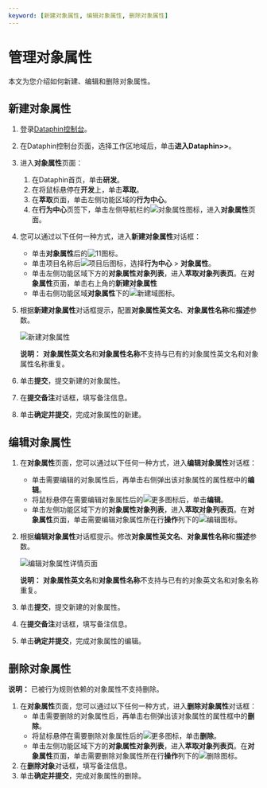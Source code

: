 ```yaml
---
keyword: [新建对象属性, 编辑对象属性, 删除对象属性]
---
```


# 管理对象属性

本文为您介绍如何新建、编辑和删除对象属性。

## 新建对象属性

1.  登录[Dataphin控制台](https://dataphin.console.aliyun.com/workingArea)。
2.  在Dataphin控制台页面，选择工作区地域后，单击**进入Dataphin\>\>**。
3.  进入**对象属性**页面：
    1.  在Dataphin首页，单击**研发**。
    2.  在将鼠标悬停在**开发**上，单击**萃取**。
    3.  在**萃取**页面，单击左侧功能区域的**行为中心**。
    4.  在**行为中心**页签下，单击左侧导航栏的![对象属性](https://static-aliyun-doc.oss-accelerate.aliyuncs.com/assets/img/zh-CN/0501987951/p61316.png)图标，进入**对象属性**页面。
4.  您可以通过以下任何一种方式，进入**新建对象属性**对话框：
    -   单击**对象属性**后的![11](https://static-aliyun-doc.oss-accelerate.aliyuncs.com/assets/img/zh-CN/0701987951/p61265.png)图标。
    -   单击项目名称后![项目后](https://static-aliyun-doc.oss-accelerate.aliyuncs.com/assets/img/zh-CN/0701987951/p63182.png)图标，选择**行为中心** \> **对象属性**。
    -   单击左侧功能区域下方的**对象属性对象列表**，进入**萃取对象列表页**。在**对象属性**页面，单击右上角的**新建对象属性**
    -   单击右侧功能区域**对象属性**下的![新建域](https://static-aliyun-doc.oss-accelerate.aliyuncs.com/assets/img/zh-CN/0701987951/p63199.png)图标。
5.  根据**新建对象属性**对话框提示，配置**对象属性英文名**、**对象属性名称**和**描述**参数。

    ![新建对象属性](https://static-aliyun-doc.oss-accelerate.aliyuncs.com/assets/img/zh-CN/0501987951/p61337.png)

    **说明：** **对象属性英文名**和**对象属性名称**不支持与已有的对象属性英文名和对象属性名称重复。

6.  单击**提交**，提交新建的对象属性。
7.  在**提交备注**对话框，填写备注信息。
8.  单击**确定并提交**，完成对象属性的新建。

## 编辑对象属性

1.  在**对象属性**页面，您可以通过以下任何一种方式，进入**编辑对象属性**对话框：
    -   单击需要编辑的对象属性后，再单击右侧弹出该对象属性的属性框中的**编辑**。
    -   将鼠标悬停在需要编辑对象属性后的![更多](https://static-aliyun-doc.oss-accelerate.aliyuncs.com/assets/img/zh-CN/3887549951/p63154.png)图标后，单击**编辑**。
    -   单击左侧功能区域下方的**对象属性对象列表**，进入**萃取对象列表页**。在**对象属性**页面，单击需要编辑对象属性所在行**操作**列下的![编辑](https://static-aliyun-doc.oss-accelerate.aliyuncs.com/assets/img/zh-CN/1701987951/p63155.png)图标。
2.  根据**编辑对象属性**对话框提示。修改**对象属性英文名**、**对象属性名称**和**描述**参数。

    ![编辑对象属性详情页面](https://static-aliyun-doc.oss-accelerate.aliyuncs.com/assets/img/zh-CN/0501987951/p61505.png)

    **说明：** **对象属性英文名**和**对象属性名称**不支持与已有的对象英文名和对象名称重复。

3.  单击**提交**，提交新建的对象属性。
4.  在**提交备注**对话框，填写备注信息。
5.  单击**确定并提交**，完成对象属性的编辑。

## 删除对象属性

**说明：** 已被行为规则依赖的对象属性不支持删除。

1.  在**对象属性**页面，您可以通过以下任何一种方式，进入**删除对象属性**对话框：
    -   单击需要删除的对象属性后，再单击右侧弹出该对象属性的属性框中的**删除**。
    -   将鼠标悬停在需要删除对象属性后的![更多](https://static-aliyun-doc.oss-accelerate.aliyuncs.com/assets/img/zh-CN/3887549951/p63154.png)图标，单击**删除**。
    -   单击左侧功能区域下方的**对象属性对象列表**，进入**萃取对象列表页**。在**对象属性**页面，单击需要删除对象属性所在行**操作**列下的![删除](https://static-aliyun-doc.oss-accelerate.aliyuncs.com/assets/img/zh-CN/1701987951/p63156.png)图标。
2.  在**删除对象**对话框，填写备注信息。
3.  单击**确定并提交**，完成对象属性的删除。

